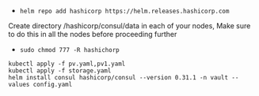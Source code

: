 - `helm repo add hashicorp https://helm.releases.hashicorp.com`

Create directory /hashicorp/consul/data in each of your nodes, Make sure to do this in all the nodes before proceeding further

- `sudo chmod 777 -R hashichorp`

```
kubectl apply -f pv.yaml,pv1.yaml
kubectl apply -f storage.yaml
helm install consul hashicorp/consul --version 0.31.1 -n vault --values config.yaml
```


